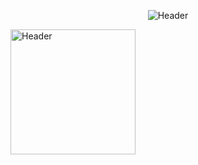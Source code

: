 <p align="center">
  <img src="https://i.ibb.co/QQN4dnG/projectri1.png" alt="Header"/>
</p>

<p align="left">
  <img src="https://media.discordapp.net/attachments/980038681828151306/985189229451698196/projects.png" alt="Header" width="200"/>
</p>
